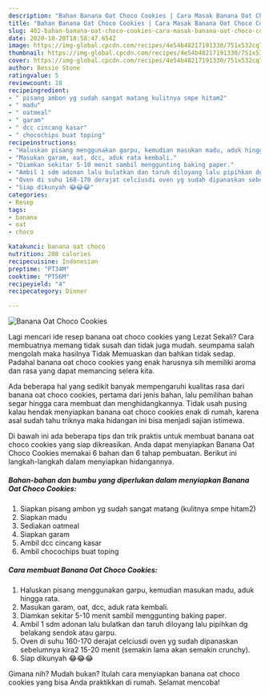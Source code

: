```yaml
---
description: "Bahan Banana Oat Choco Cookies | Cara Masak Banana Oat Choco Cookies Yang Paling Enak"
title: "Bahan Banana Oat Choco Cookies | Cara Masak Banana Oat Choco Cookies Yang Paling Enak"
slug: 402-bahan-banana-oat-choco-cookies-cara-masak-banana-oat-choco-cookies-yang-paling-enak
date: 2020-10-20T18:58:47.654Z
image: https://img-global.cpcdn.com/recipes/4e54b48217191330/751x532cq70/banana-oat-choco-cookies-foto-resep-utama.jpg
thumbnail: https://img-global.cpcdn.com/recipes/4e54b48217191330/751x532cq70/banana-oat-choco-cookies-foto-resep-utama.jpg
cover: https://img-global.cpcdn.com/recipes/4e54b48217191330/751x532cq70/banana-oat-choco-cookies-foto-resep-utama.jpg
author: Bessie Stone
ratingvalue: 5
reviewcount: 10
recipeingredient:
- " pisang ambon yg sudah sangat matang kulitnya smpe hitam2"
- " madu"
- " oatmeal"
- " garam"
- " dcc cincang kasar"
- " chocochips buat toping"
recipeinstructions:
- "Haluskan pisang menggunakan garpu, kemudian masukan madu, aduk hingga rata."
- "Masukan garam, oat, dcc, aduk rata kembali."
- "Diamkan sekitar 5-10 menit sambil menggunting baking paper."
- "Ambil 1 sdm adonan lalu bulatkan dan taruh diloyang lalu pipihkan dg belakang sendok atau garpu."
- "Oven di suhu 160-170 derajat celciusdi oven yg sudah dipanaskan sebelumnya kira2 15-20 menit (semakin lama akan semakin crunchy)."
- "Siap dikunyah 😂😂😂"
categories:
- Resep
tags:
- banana
- oat
- choco

katakunci: banana oat choco 
nutrition: 208 calories
recipecuisine: Indonesian
preptime: "PT34M"
cooktime: "PT56M"
recipeyield: "4"
recipecategory: Dinner

---
```



![Banana Oat Choco Cookies](https://img-global.cpcdn.com/recipes/4e54b48217191330/751x532cq70/banana-oat-choco-cookies-foto-resep-utama.jpg)

Lagi mencari ide resep banana oat choco cookies yang Lezat Sekali? Cara membuatnya memang tidak susah dan tidak juga mudah. seumpama salah mengolah maka hasilnya Tidak Memuaskan dan bahkan tidak sedap. Padahal banana oat choco cookies yang enak harusnya sih memiliki aroma dan rasa yang dapat memancing selera kita.



Ada beberapa hal yang sedikit banyak mempengaruhi kualitas rasa dari banana oat choco cookies, pertama dari jenis bahan, lalu pemilihan bahan segar hingga cara membuat dan menghidangkannya. Tidak usah pusing kalau hendak menyiapkan banana oat choco cookies enak di rumah, karena asal sudah tahu triknya maka hidangan ini bisa menjadi sajian istimewa.


Di bawah ini ada beberapa tips dan trik praktis untuk membuat banana oat choco cookies yang siap dikreasikan. Anda dapat menyiapkan Banana Oat Choco Cookies memakai 6 bahan dan 6 tahap pembuatan. Berikut ini langkah-langkah dalam menyiapkan hidangannya.

<!--inarticleads1-->

##### Bahan-bahan dan bumbu yang diperlukan dalam menyiapkan Banana Oat Choco Cookies:

1. Siapkan  pisang ambon yg sudah sangat matang (kulitnya smpe hitam2)
1. Siapkan  madu
1. Sediakan  oatmeal
1. Siapkan  garam
1. Ambil  dcc cincang kasar
1. Ambil  chocochips buat toping




<!--inarticleads2-->

##### Cara membuat Banana Oat Choco Cookies:

1. Haluskan pisang menggunakan garpu, kemudian masukan madu, aduk hingga rata.
1. Masukan garam, oat, dcc, aduk rata kembali.
1. Diamkan sekitar 5-10 menit sambil menggunting baking paper.
1. Ambil 1 sdm adonan lalu bulatkan dan taruh diloyang lalu pipihkan dg belakang sendok atau garpu.
1. Oven di suhu 160-170 derajat celciusdi oven yg sudah dipanaskan sebelumnya kira2 15-20 menit (semakin lama akan semakin crunchy).
1. Siap dikunyah 😂😂😂




Gimana nih? Mudah bukan? Itulah cara menyiapkan banana oat choco cookies yang bisa Anda praktikkan di rumah. Selamat mencoba!
